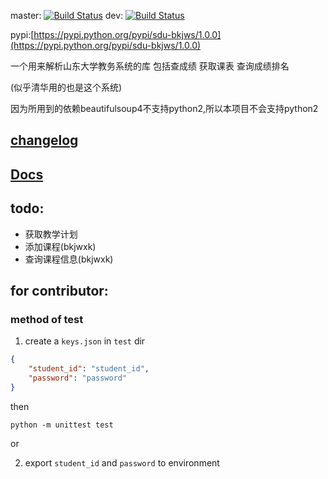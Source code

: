 master: [![Build Status](https://travis-ci.org/Trim21/sdu_bkjws.svg?branch=master)](https://travis-ci.org/Trim21/sdu_bkjws)
dev: [![Build Status](https://travis-ci.org/Trim21/sdu_bkjws.svg?branch=dev)](https://travis-ci.org/Trim21/sdu_bkjws)

pypi:[https://pypi.python.org/pypi/sdu-bkjws/1.0.0](https://pypi.python.org/pypi/sdu-bkjws/1.0.0)

一个用来解析山东大学教务系统的库 包括查成绩 获取课表 查询成绩排名

(似乎清华用的也是这个系统)

因为所用到的依赖beautifulsoup4不支持python2,所以本项目不会支持python2

## [changelog](https://github.com/Trim21/sdu_bkjws/blob/master/CHANGELOG.md#100-2017-07-03)

## [Docs](https://blog.trim21.cn/sdu_bkjws/)

## todo:
- 获取教学计划 
- 添加课程(bkjwxk)
- 查询课程信息(bkjwxk)

## for contributor:

### method of test
1. create a `keys.json` in `test` dir
```json
{
    "student_id": "student_id",
    "password": "password"
}
```

then 
```
python -m unittest test
```
or 

2. export `student_id` and `password` to environment